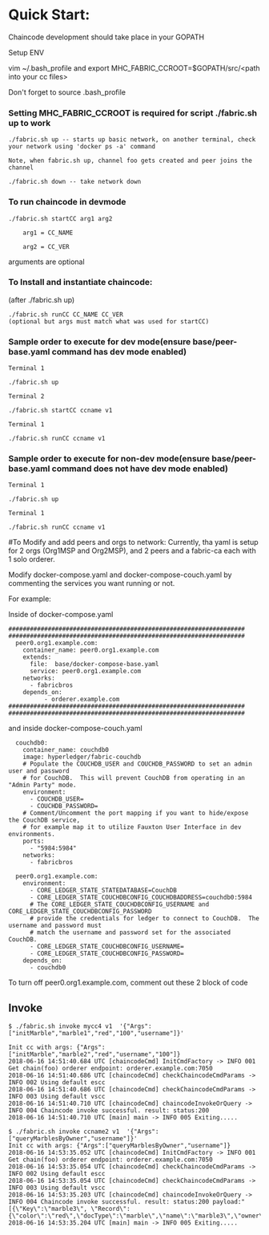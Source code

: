 # Quick Start:
Chaincode development should take place in your GOPATH

Setup ENV


vim ~/.bash_profile and export MHC_FABRIC_CCROOT=$GOPATH/src/\<path into your cc files>


Don't forget to source .bash_profile
### Setting MHC_FABRIC_CCROOT is required for script ./fabric.sh up to work

    ./fabric.sh up -- starts up basic network, on another terminal, check your network using 'docker ps -a' command

`Note, when fabric.sh up, channel foo gets created and peer joins the channel`


    ./fabric.sh down -- take network down


### To run chaincode in devmode

```
./fabric.sh startCC arg1 arg2
    
    arg1 = CC_NAME
    
    arg2 = CC_VER
```

arguments are optional

### To Install and instantiate chaincode:

(after ./fabric.sh up)

    ./fabric.sh runCC CC_NAME CC_VER
    (optional but args must match what was used for startCC)
    
### Sample order to execute for dev mode(ensure base/peer-base.yaml command has dev mode enabled)

`Terminal 1`

    ./fabric.sh up
    
`Terminal 2`

    ./fabric.sh startCC ccname v1

`Terminal 1`

    ./fabric.sh runCC ccname v1
    
### Sample order to execute for non-dev mode(ensure base/peer-base.yaml command does not have dev mode enabled)

`Terminal 1`

    ./fabric.sh up

`Terminal 1`

    ./fabric.sh runCC ccname v1

#To Modify and add peers and orgs to network:
Currently, tha yaml is setup for 2 orgs (Org1MSP and Org2MSP), and 2 peers and a fabric-ca each with 1 solo orderer.

Modify docker-compose.yaml and docker-compose-couch.yaml by commenting the services you want running or not.


For example:

Inside of docker-compose.yaml

    ##################################################################
    ##################################################################
      peer0.org1.example.com:
        container_name: peer0.org1.example.com
        extends:
          file:  base/docker-compose-base.yaml
          service: peer0.org1.example.com
        networks:
          - fabricbros
        depends_on:
              - orderer.example.com
    ##################################################################
    ##################################################################
    
and inside docker-compose-couch.yaml

      couchdb0:
        container_name: couchdb0
        image: hyperledger/fabric-couchdb
        # Populate the COUCHDB_USER and COUCHDB_PASSWORD to set an admin user and password
        # for CouchDB.  This will prevent CouchDB from operating in an "Admin Party" mode.
        environment:
          - COUCHDB_USER=
          - COUCHDB_PASSWORD=
        # Comment/Uncomment the port mapping if you want to hide/expose the CouchDB service,
        # for example map it to utilize Fauxton User Interface in dev environments.
        ports:
          - "5984:5984"
        networks:
          - fabricbros
    
      peer0.org1.example.com:
        environment:
          - CORE_LEDGER_STATE_STATEDATABASE=CouchDB
          - CORE_LEDGER_STATE_COUCHDBCONFIG_COUCHDBADDRESS=couchdb0:5984
          # The CORE_LEDGER_STATE_COUCHDBCONFIG_USERNAME and CORE_LEDGER_STATE_COUCHDBCONFIG_PASSWORD
          # provide the credentials for ledger to connect to CouchDB.  The username and password must
          # match the username and password set for the associated CouchDB.
          - CORE_LEDGER_STATE_COUCHDBCONFIG_USERNAME=
          - CORE_LEDGER_STATE_COUCHDBCONFIG_PASSWORD=
        depends_on:
          - couchdb0
          
To turn off peer0.org1.example.com, comment out these 2 block of code



## Invoke

```
$ ./fabric.sh invoke mycc4 v1  '{"Args":["initMarble","marble1","red","100","username"]}'

Init cc with args: {"Args":["initMarble","marble2","red","username","100"]}
2018-06-16 14:51:40.684 UTC [chaincodeCmd] InitCmdFactory -> INFO 001 Get chain(foo) orderer endpoint: orderer.example.com:7050
2018-06-16 14:51:40.686 UTC [chaincodeCmd] checkChaincodeCmdParams -> INFO 002 Using default escc
2018-06-16 14:51:40.686 UTC [chaincodeCmd] checkChaincodeCmdParams -> INFO 003 Using default vscc
2018-06-16 14:51:40.710 UTC [chaincodeCmd] chaincodeInvokeOrQuery -> INFO 004 Chaincode invoke successful. result: status:200
2018-06-16 14:51:40.710 UTC [main] main -> INFO 005 Exiting.....

$ ./fabric.sh invoke ccname2 v1  '{"Args":["queryMarblesByOwner","username"]}'
Init cc with args: {"Args":["queryMarblesByOwner","username"]}
2018-06-16 14:53:35.052 UTC [chaincodeCmd] InitCmdFactory -> INFO 001 Get chain(foo) orderer endpoint: orderer.example.com:7050
2018-06-16 14:53:35.054 UTC [chaincodeCmd] checkChaincodeCmdParams -> INFO 002 Using default escc
2018-06-16 14:53:35.054 UTC [chaincodeCmd] checkChaincodeCmdParams -> INFO 003 Using default vscc
2018-06-16 14:53:35.203 UTC [chaincodeCmd] chaincodeInvokeOrQuery -> INFO 004 Chaincode invoke successful. result: status:200 payload:"[{\"Key\":\"marble3\", \"Record\":{\"color\":\"red\",\"docType\":\"marble\",\"name\":\"marble3\",\"owner\":\"username\",\"size\":100}}]"
2018-06-16 14:53:35.204 UTC [main] main -> INFO 005 Exiting.....

```